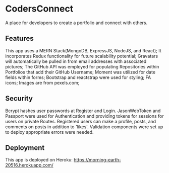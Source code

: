 # CodersConnect
A place for developers to create a portfolio and connect with others. 

## Features
This app uses a MERN Stack(MongoDB, ExpressJS, NodeJS, and React); 
It incorporates Redux functionality for future scalability potential; 
Gravatars will automatically be pulled in from email addresses with associated pictures; 
The GitHub API was employed for populating Repositories within Portfolios that add their GitHub Username; 
Moment was utilized for date fields within forms;
Bootstrap and reactstrap were used for styling; 
FA icons; 
Images are from pexels.com; 

## Security
Bcrypt hashes user passwords at Register and Login. JasonWebToken and Passport were used for Authentication and providing tokens for sessions for users on private Routes. Registered users can make a profile, posts, and comments on posts in addition to 'likes'. Validation components were set up to deploy appropriate errors were needed. 

## Deployment
This app is deployed on Heroku: https://morning-earth-20516.herokuapp.com/
